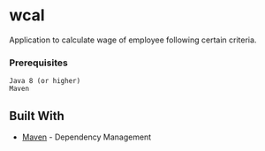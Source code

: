 # wcal
Application to calculate wage of employee following certain criteria.



### Prerequisites

```
Java 8 (or higher)
Maven
```


## Built With
* [Maven](https://maven.apache.org/) - Dependency Management


